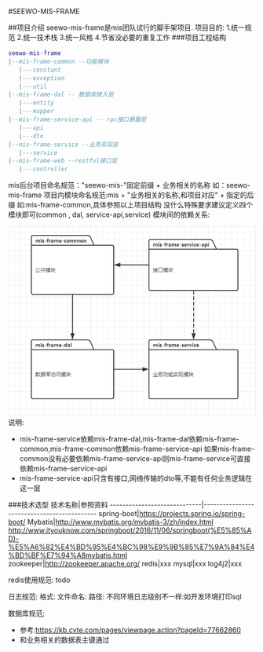 #SEEWO-MIS-FRAME

##项目介绍
seewo-mis-frame是mis团队试行的脚手架项目.
项目目的:
1.统一规范
2.统一技术栈
3.统一风格
4.节省没必要的重复工作
###项目工程结构
```lua
seewo-mis-frame
|--mis-frame-common --功能模块
   |---constant
   |---exception
   |---util
|--mis-frame-dal -- 数据库接入层
   |---entity
   |---mapper
|--mis-frame-service-api -- rpc接口暴露层
   |---api
   |---dto
|--mis-frame-service --业务实现层
   |---service
|--mis-frame-web --restful接口层
   |---controller
```
mis后台项目命名规范："seewo-mis-"固定前缀 + 业务相关的名称 如：seewo-mis-frame
项目内模块命名规范:mis + "业务相关的名称,和项目对应" + 指定的后缀 如:mis-frame-common,具体参照以上项目结构
没什么特殊要求建议定义四个模块即可(common , dal, service-api,service)
模块间的依赖关系:

![alt text](./image/1514887438.png "模块依赖关系")
说明:
* mis-frame-service依赖mis-frame-dal,mis-frame-dal依赖mis-frame-common,mis-frame-common依赖mis-frame-service-api
  如果mis-frame-common没有必要依赖mis-frame-service-api则mis-frame-service可直接依赖mis-frame-service-api
* mis-frame-service-api只含有接口,网络传输的dto等,不能有任何业务逻辑在这一层

###技术选型
技术名称|参照资料
-----------------------------|--------------------------------------------
spring-boot|https://projects.spring.io/spring-boot/
Mybatis|http://www.mybatis.org/mybatis-3/zh/index.html   http://www.ityouknow.com/springboot/2016/11/06/springboot(%E5%85%AD)-%E5%A6%82%E4%BD%95%E4%BC%98%E9%9B%85%E7%9A%84%E4%BD%BF%E7%94%A8mybatis.html
zookeeper|http://zookeeper.apache.org/
redis|xxx
mysql|xxx
log4j2|xxx


redis使用规范:
todo

日志规范:
格式:
文件命名:
路径:
不同环境日志级别不一样:如开发环境打印sql


数据库规范;
* 参考:https://kb.cvte.com/pages/viewpage.action?pageId=77662860
* 和业务相关的数据表主键通过


















